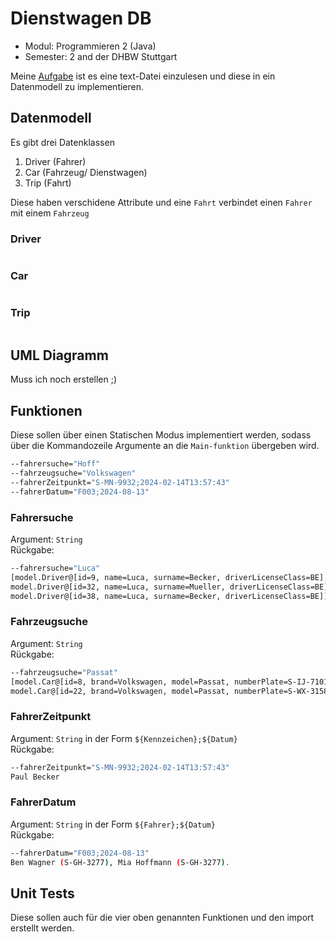 # Dienstwagen DB

* Modul: Programmieren 2 (Java)
* Semester: 2 and der DHBW Stuttgart

Meine [Aufgabe](https://wwwlehre.dhbw-stuttgart.de/~unterstein/scripts/2025-Projekt.pdf) ist es eine text-Datei einzulesen und diese in ein Datenmodell zu implementieren.

## Datenmodell

Es gibt drei Datenklassen

1. Driver (Fahrer)
2. Car (Fahrzeug/ Dienstwagen)
3. Trip (Fahrt)

Diese haben verschidene Attribute und eine `Fahrt` verbindet einen `Fahrer` mit einem `Fahrzeug`

### Driver

```

```

### Car

```

```

### Trip

```

```

## UML Diagramm

Muss ich noch erstellen ;)

## Funktionen

Diese sollen über einen Statischen Modus implementiert werden, sodass über die Kommandozeile Argumente an die `Main-funktion` übergeben wird.

```bash
--fahrersuche="Hoff"
--fahrzeugsuche="Volkswagen"
--fahrerZeitpunkt="S-MN-9932;2024-02-14T13:57:43"
--fahrerDatum="F003;2024-08-13"
```

### Fahrersuche

Argument: `String`<br>
Rückgabe:

```bash
--fahrersuche="Luca"
[model.Driver@[id=9, name=Luca, surname=Becker, driverLicenseClass=BE], 
model.Driver@[id=32, name=Luca, surname=Mueller, driverLicenseClass=BE], 
model.Driver@[id=38, name=Luca, surname=Becker, driverLicenseClass=BE]]
```

### Fahrzeugsuche

Argument: `String`<br>
Rückgabe:

```bash
--fahrzeugsuche="Passat"
[model.Car@[id=8, brand=Volkswagen, model=Passat, numberPlate=S-IJ-7101], 
model.Car@[id=22, brand=Volkswagen, model=Passat, numberPlate=S-WX-3158]]
```

### FahrerZeitpunkt

Argument: `String` in der Form `${Kennzeichen};${Datum}`<br>
Rückgabe:

```bash
--fahrerZeitpunkt="S-MN-9932;2024-02-14T13:57:43"
Paul Becker
```

### FahrerDatum

Argument: `String` in der Form `${Fahrer};${Datum}`<br>
Rückgabe:

```bash
--fahrerDatum="F003;2024-08-13"
Ben Wagner (S-GH-3277), Mia Hoffmann (S-GH-3277).
```

## Unit Tests

Diese sollen auch für die vier oben genannten Funktionen und den import erstellt werden.